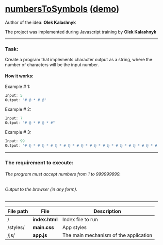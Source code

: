 [numbersToSymbols](https://github.com/oleksiykalashnyk/taskForJS-numbersToSymbols)  ([demo](https://oleksiykalashnyk.github.io/taskForJS-numbersToSymbols/))
========================

Author of the idea: 
**Olek Kalashnyk**


The project was implemented during Javascript training by 
**Olek Kalashnyk**

-------------------------------
### Task:
Create a program that implements character output as a string, where the number of characters will be the input number.

#### How it works:
Example # 1:
```javascript
Input: 5
Output: "# @ * # @"
```
Example # 2:
```javascript
Input: 7
Output: "# @ * # @ * #"
```
Example # 3:
```javascript
Input: 99
Output: "# @ * # @ * # @ * # @ * # @ * # @ * # @ * # @ * # @ * # @ * # @ * # @ * # @ * # @ * # @ * # @ * # @ * # @ * # @ * # @ * # @ * # @ * # @ * # @ * # @ * # @ * # @ * # @ * # @ * # @ * # @ * # @ * # @ *"
```
------------------------------

### The requirement to execute:
###### The program must accept numbers from 1 to 999999999.
###### Output to the browser (in any form).

-------------------------------

File path | File  | Description
----------|-------|-----------------
/              |**index.html** |         Index file to run
/styles/       |**main.css** |          App styles
/js/           |**app.js**|         The main mechanism of the application
